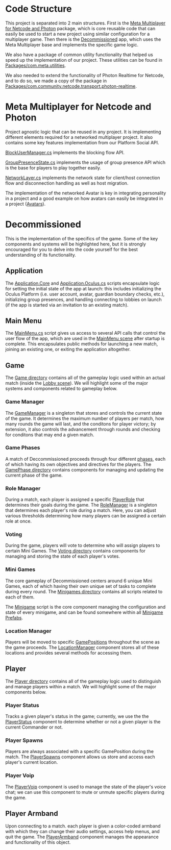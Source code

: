 # Code Structure
This project is separated into 2 main structures. First is the [Meta Multiplayer for Netcode and Photon](../Packages/com.meta.multiplayer.netcode-photon) package, which is core reusable code that can easily be used to start a new project using similar configuration for a multiplayer game. Then there is the [Decommissioned](../Assets/Decommissioned) app, which uses the Meta Multiplayer base and implements the specific game logic.

We also have a package of common utility functionality that helped us speed up the implementation of our project. These utilities can be found in [Packages/com.meta.utilities](../Packages/com.meta.utilities).

We also needed to extend the functionality of Photon Realtime for Netcode, and to do so, we made a copy of the package in [Packages/com.community.netcode.transport.photon-realtime](https://github.com/oculus-samples/Unity-UltimateGloveBall/tree/main/Packages/com.community.netcode.transport.photon-realtime%40b28923aa5d).

# Meta Multiplayer for Netcode and Photon
Project agnostic logic that can be reused in any project. It is implementing different elements required for a networked multiplayer project. It also contains some key features implementation from our Platform Social API.

[BlockUserManager.cs](../Packages/com.meta.multiplayer.netcode-photon/Core/BlockUserManager.cs) implements the blocking flow API.

[GroupPresenceState.cs](../Packages/com.meta.multiplayer.netcode-photon/Core/GroupPresenceState.cs) implements the usage of group presence API which is the base for players to play together easily.

[NetworkLayer.cs](../Packages/com.meta.multiplayer.netcode-photon/Networking/NetworkLayer.cs) implements the network state for client/host connection flow and disconnection handling as well as host migration.

The implementation of the networked Avatar is key in integrating personality in a project and a good example on how avatars can easily be integrated in a project ([Avatars](../Packages/com.meta.multiplayer.netcode-photon/Avatar)).

# Decommissioned
This is the implementation of the specifics of the game. Some of the key components and systems will be highlighted here, but it is strongly encouraged for you to delve into the code yourself for the best understanding of its functionality.

## Application
The [Application.Core](../Assets/Decommissioned/Scripts/App/Application.Core.cs) and [Application.Oculus.cs](../Assets/Decommissioned/Scripts/App/Application.Oculus.cs) scripts encapsulate logic for setting the initial state of the app at launch: this includes initializing the Oculus Platform (i.e. user account, avatar, guardian boundary checks, etc.), initializing group presences, and handling connecting to lobbies on launch (if the app is started via an invitation to an existing match).

## Main Menu
The [MainMenu.cs](../Assets/Decommissioned/Scripts/App/MainMenu.cs) script gives us access to several API calls that control the user flow of the app, which are used in the [MainMenu scene](../Assets/Decommissioned/Scenes/MainMenu.unity) after startup is complete. This encapsulates public methods for launching a new match, joining an existing one, or exiting the application altogether.

## Game
The [Game directory](../Assets/Decommissioned/Scripts/Game) contains all of the gameplay logic used within an actual match (inside the [Lobby scene](../Assets/Decommissioned/Scenes/Lobby.unity)). We will highlight some of the major systems and components related to gameplay below.

### Game Manager
The [GameManager](../Assets/Decommissioned/Scripts/Game/GameManager/GameManager.cs) is a singleton that stores and controls the current state of the game. It determines the maximum number of players per match, how many rounds the game will last, and the conditons for player victory; by extension, it also controls the advancement through rounds and checking for conditons that may end a given match.

### Game Phases
A match of Deccommissioned proceeds through four different [phases](../Assets/Decommissioned/Scripts/Game/GamePhase/GamePhase.cs), each of which having its own objectives and directives for the players. The [GamePhase directory](../Assets/Decommissioned/Scripts/Game/GamePhase) contains components for managing and updating the current phase of the game.

### Role Manager
During a match, each player is assigned a specific [PlayerRole](../Assets/Decommissioned/Scripts/Player/PlayerRole.cs) that determines their goals during the game. The [RoleManager](../Assets/Decommissioned/Scripts/Game/GameManager/RoleManager.cs) is a singleton that determines each player's role during a match. Here, you can adjust various thresholds determining how many players can be assigned a certain role at once. 

### Voting
During the game, players will vote to determine who will assign players to certain Mini Games. The [Voting directory](../Assets/Decommissioned/Scripts/Game/Voting) contains components for managing and storing the state of each player's votes.

### Mini Games
The core gameplay of Decommissioned centers around 6 unique Mini Games, each of which having their own unique set of tasks to complete during every round. The [Minigames directory](../Assets/Decommissioned/Scripts/Game/Minigames) contains all scripts related to each of them.

The [Minigame](../Assets/Decommissioned/Scripts/Game/Minigames/MiniGame.cs) script is the core component managing the configuration and state of every minigame, and can be found somewhere within all [Minigame Prefabs](../Assets/Decommissioned/Prefabs/Game/Minigames).

### Location Manager
Players will be moved to specific [GamePositions](../Assets/Decommissioned/Scripts/Lobby/GamePosition.cs) throughout the scene as the game proceeds. The [LocationManager](../Assets/Decommissioned/Scripts/Game/GameManager/LocationManager.cs) component stores all of these locations and provides several methods for accessing them.

## Player
The [Player directory](../Assets/Decommissioned/Scripts/Player) contains all of the gameplay logic used to distinguish and manage players within a match. We will highlight some of the major components below.

### Player Status
Tracks a given player's status in the game; currently, we use the the [PlayerStatus](../Assets/Decommissioned/Scripts/Player/PlayerStatus.cs) component to determine whether or not a given player is the current Commander or not.

### Player Spawns
Players are always associated with a specific GamePosition during the match. The [PlayerSpawns](../Assets/Decommissioned/Scripts/Player/PlayerSpawns.cs) component allows us store and access each player's current location.

### Player Voip
The [PlayerVoip](../Assets/Decommissioned/Scripts/Player/PlayerVoip.cs) component is used to manage the state of the player's voice chat; we can use this component to mute or unmute specific players during the game.

## Player Armband
Upon connecting to a match. each player is given a color-coded armband with which they can change their audio settings, access help menus, and quit the game. The [PlayerArmband](../Assets/Decommissioned/Scripts/Player/PlayerArmband.cs) component manages the appearance and functionality of this object.
